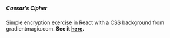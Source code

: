 ##### Caesar's Cipher
Simple encryption exercise in React with a CSS background from gradientmagic.com. 
**See it [here](https://iawen28.github.io/caesar-cipher).**